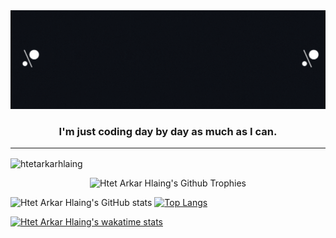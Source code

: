 <img src="assets/github-header.gif" alt="header" />
<h3 align="center">I'm just coding day by day as much as I can.</h3>

<hr />

<img align="center" src="https://komarev.com/ghpvc/?username=htetarkarhlaing&label=Profile%20views&color=00f9ff&style=flat-square" alt="htetarkarhlaing" />

<div style="text-align: center;">

![Htet Arkar Hlaing's Github Trophies](https://github-profile-trophy.vercel.app/?username=htetarkarhlaing&row=1&column=6&theme=radical&margin-w=10)

</div

![Htet Arkar Hlaing's GitHub stats](https://github-readme-stats.vercel.app/api?username=htetarkarhlaing&count_private=true&show_icons=true&theme=radical)
[![Top Langs](https://github-readme-stats.vercel.app/api/top-langs/?username=htetarkarhlaing&theme=radical&layout=compact&langs_count=8&hide=html,hack,handlebars)](https://github.com/htetarkarhlaing/github-readme-stats)

[![Htet Arkar Hlaing's wakatime stats](https://github-readme-stats.vercel.app/api/wakatime?username=htetarkarhlaing&theme=radical)](https://github.com/htetarkarhlaing/htetarkarhlaing)
